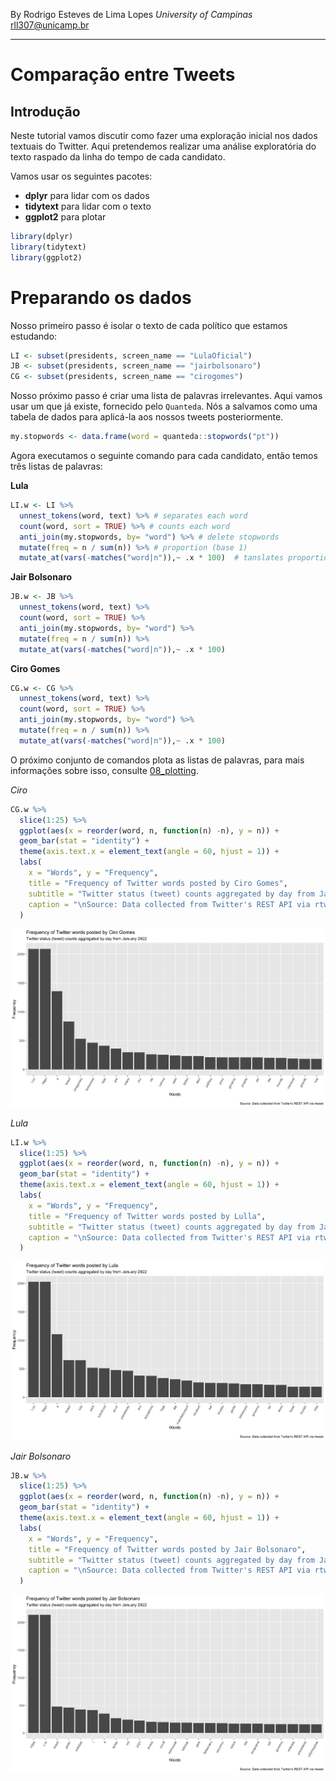 By Rodrigo Esteves de Lima Lopes *University of Campinas* [rll307\@unicamp.br](mailto:rll307@unicamp.br)

------------------------------------------------------------------------

# Comparação entre Tweets

## Introdução

Neste tutorial vamos discutir como fazer uma exploração inicial nos dados textuais do Twitter. Aqui pretendemos realizar uma análise exploratória do texto raspado da linha do tempo de cada candidato.

Vamos usar os seguintes pacotes:

-   **dplyr** para lidar com os dados
-   **tidytext** para lidar com o texto
-   **ggplot2** para plotar

``` r
library(dplyr)
library(tidytext)
library(ggplot2)
```

# Preparando os dados

Nosso primeiro passo é isolar o texto de cada político que estamos estudando:

``` r
LI <- subset(presidents, screen_name == "LulaOficial")
JB <- subset(presidents, screen_name == "jairbolsonaro")
CG <- subset(presidents, screen_name == "cirogomes")
```

Nosso próximo passo é criar uma lista de palavras irrelevantes. Aqui vamos usar um que já existe, fornecido pelo `Quanteda`. Nós a salvamos como uma tabela de dados para aplicá-la aos nossos tweets posteriormente.

``` r
my.stopwords <- data.frame(word = quanteda::stopwords("pt"))
```

Agora executamos o seguinte comando para cada candidato, então temos três listas de palavras:

**Lula**

``` r
LI.w <- LI %>%
  unnest_tokens(word, text) %>% # separates each word
  count(word, sort = TRUE) %>% # counts each word
  anti_join(my.stopwords, by= "word") %>% # delete stopwords
  mutate(freq = n / sum(n)) %>% # proportion (base 1)
  mutate_at(vars(-matches("word|n")),~ .x * 100)  # tanslates proportion to base 100
```

**Jair Bolsonaro**

``` r
JB.w <- JB %>%
  unnest_tokens(word, text) %>%
  count(word, sort = TRUE) %>%
  anti_join(my.stopwords, by= "word") %>%
  mutate(freq = n / sum(n)) %>%
  mutate_at(vars(-matches("word|n")),~ .x * 100)
```

**Ciro Gomes**

``` r
CG.w <- CG %>%
  unnest_tokens(word, text) %>%
  count(word, sort = TRUE) %>%
  anti_join(my.stopwords, by= "word") %>%
  mutate(freq = n / sum(n)) %>%
  mutate_at(vars(-matches("word|n")),~ .x * 100) 
```

O próximo conjunto de comandos plota as listas de palavras, para mais informações sobre isso, consulte [08_plotting](08_plotting.md).

*Ciro*

``` r
CG.w %>% 
  slice(1:25) %>% 
  ggplot(aes(x = reorder(word, n, function(n) -n), y = n)) + 
  geom_bar(stat = "identity") + 
  theme(axis.text.x = element_text(angle = 60, hjust = 1)) +
  labs(
    x = "Words", y = "Frequency",
    title = "Frequency of Twitter words posted by Ciro Gomes",
    subtitle = "Twitter status (tweet) counts aggregated by day from January 2022",
    caption = "\nSource: Data collected from Twitter's REST API via rtweet"
  )
```

![Ciro](images/ciro.png)

*Lula*

``` r
LI.w %>% 
  slice(1:25) %>% 
  ggplot(aes(x = reorder(word, n, function(n) -n), y = n)) + 
  geom_bar(stat = "identity") + 
  theme(axis.text.x = element_text(angle = 60, hjust = 1)) +
  labs(
    x = "Words", y = "Frequency",
    title = "Frequency of Twitter words posted by Lulla",
    subtitle = "Twitter status (tweet) counts aggregated by day from January 2022",
    caption = "\nSource: Data collected from Twitter's REST API via rtweet"
  )
```

![Lula](images/lula.png)

*Jair Bolsonaro*

``` r
JB.w %>% 
  slice(1:25) %>% 
  ggplot(aes(x = reorder(word, n, function(n) -n), y = n)) + 
  geom_bar(stat = "identity") + 
  theme(axis.text.x = element_text(angle = 60, hjust = 1)) +
  labs(
    x = "Words", y = "Frequency",
    title = "Frequency of Twitter words posted by Jair Bolsonaro",
    subtitle = "Twitter status (tweet) counts aggregated by day from January 2022",
    caption = "\nSource: Data collected from Twitter's REST API via rtweet"
  )
```

![Jair Bolsonaro](images/jb.png)
